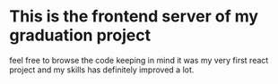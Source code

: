 # This is the frontend server of my graduation project
feel free to browse the code keeping in mind it was my very first react project and my skills has definitely improved a lot.
